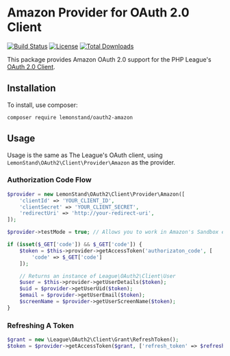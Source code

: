 # Amazon Provider for OAuth 2.0 Client

[![Build Status](https://img.shields.io/travis/lemonstand/oauth2-amazon.svg)](https://travis-ci.org/lemonstand/oauth2-amazon)
[![License](https://img.shields.io/packagist/l/lemonstand/oauth2-amazon.svg)](https://github.com/lemonstand/oauth2-amazon/blob/master/LICENSE)
[![Total Downloads](https://poser.pugx.org/lemonstand/oauth2-amazon/downloads.svg)](https://packagist.org/packages/lemonstand/oauth2-amazon)

This package provides Amazon OAuth 2.0 support for the PHP League's [OAuth 2.0 Client](https://github.com/thephpleague/oauth2-client).

## Installation

To install, use composer:

```
composer require lemonstand/oauth2-amazon
```

## Usage

Usage is the same as The League's OAuth client, using `LemonStand\OAuth2\Client\Provider\Amazon` as the provider.

### Authorization Code Flow

```php
$provider = new LemonStand\OAuth2\Client\Provider\Amazon([
    'clientId' => 'YOUR_CLIENT_ID',
    'clientSecret' => 'YOUR_CLIENT_SECRET',
    'redirectUri' => 'http://your-redirect-uri',
]);

$provider->testMode = true; // Allows you to work in Amazon's Sandbox environment.

if (isset($_GET['code']) && $_GET['code']) {
    $token = $this->provider->getAccessToken('authorizaton_code', [
        'code' => $_GET['code']
    ]);

    // Returns an instance of League\OAuth2\Client\User
    $user = $this->provider->getUserDetails($token);
    $uid = $provider->getUserUid($token);
    $email = $provider->getUserEmail($token);
    $screenName = $provider->getUserScreenName($token);
}
```

### Refreshing A Token

```php
$grant = new \League\OAuth2\Client\Grant\RefreshToken();
$token = $provider->getAccessToken($grant, ['refresh_token' => $refreshToken]);
```
